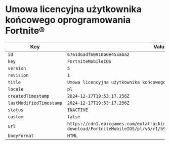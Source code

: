 # Umowa licencyjna użytkownika końcowego oprogramowania Fortnite®

| Key | Value |
| --- | ----- |
| `id` | `6761d6adf6091060e453aba2` |
| `key` | `FortniteMobileIOS` |
| `version` | `5` |
| `revision` | `1` |
| `title` | `Umowa licencyjna użytkownika końcowego oprogramowania Fortnite®` |
| `locale` | `pl` |
| `createdTimestamp` | `2024-12-17T19:53:17.256Z` |
| `lastModifiedTimestamp` | `2024-12-17T19:53:17.256Z` |
| `status` | `INACTIVE` |
| `custom` | `false` |
| `url` | `https://cdn1.epicgames.com/eulatracking-download/FortniteMobileIOS/pl/v5/r1/b92268fe3076896a2efd4e908ca9ed04.pdf` |
| `bodyFormat` | `HTML` |
